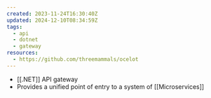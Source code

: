 ```yaml
---
created: 2023-11-24T16:30:40Z
updated: 2024-12-10T08:34:59Z
tags:
  - api
  - dotnet
  - gateway
resources:
  - https://github.com/threemammals/ocelot
---
```

- [[.NET]] API gateway
- Provides a unified point of entry to a system of [[Microservices]]